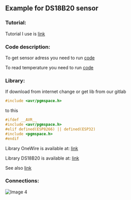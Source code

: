 ## Example for DS18B20 sensor

### Tutorial:

Tutorial I use is [link](http://akademia.nettigo.pl/ds18b20/)

### Code description:

To get sensor adress you need to run [code](https://gitlab.com/putrocketlab/it/-/blob/develop/Hexa2/Examples/DS18b20/DS18b20CheckAdress.ino)

To read temperature you need to run [code](https://gitlab.com/putrocketlab/it/-/blob/develop/Hexa2/Examples/DS18b20/DS18b20ReadTemp.ino)

### Library:

If download from internet change or get lib from our gitlab

```c++
#include <avr/pgmspace.h>
```

to this

```c++
#ifdef __AVR__
#include <avr/pgmspace.h>
#elif defined(ESP8266) || defined(ESP32)
#include <pgmspace.h>
#endif
```

Library OneWire is available at: [link](http://akademia.nettigo.pl/ds18b20/OneWire.zip)

Library DS18B20 is available at: [link](http://akademia.nettigo.pl/ds18b20/DS18B20.zip)

See also [link](https://github.com/milesburton/Arduino-Temperature-Control-Library)

### Connections:

![Image 4](https://gitlab.com/putrocketlab/it/-/raw/develop/Hexa2/Examples/DS18b20/ds18b20_single.png "Connections")

